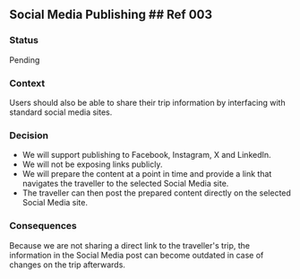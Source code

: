 ##  	Social Media Publishing	## Ref 003
### Status
Pending

### Context
Users should also be able to share their trip information by interfacing with standard social media sites. 

### Decision
 - We will support publishing to Facebook, Instagram, X and LinkedIn.
 - We will not be exposing links publicly.
 - We will prepare the content at a point in time and provide a link that navigates the traveller to the selected Social Media site.
 - The traveller can then post the prepared content directly on the selected Social Media site.

### Consequences
Because we are not sharing a direct link to the traveller's trip, the information in the Social Media post can become outdated in case of changes on the trip afterwards.

